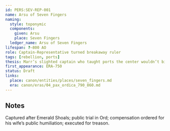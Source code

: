 ```yaml
---
id: PERS:SEV-REP-001
name: Arsu of Seven Fingers
naming:
  style: toponymic
  components:
    given: Arsu
    place: Seven Fingers
  ledger_name: Arsu of Seven Fingers
lifespan: ?–800 AO
role: Captain-Representative turned breakaway ruler
tags: [rebellion, ports]
thesis: Marr’s slighted captain who taught ports the center wouldn’t bite—until Marak did.
first_appearance: ERA-750
status: Draft
links:
  place: canon/entities/places/seven_fingers.md
  era: canon/eras/04_pax_ordica_790_860.md
---
```

## Notes
Captured after Emerald Shoals; public trial in Ord; compensation ordered for his wife’s public humiliation; executed for treason.
